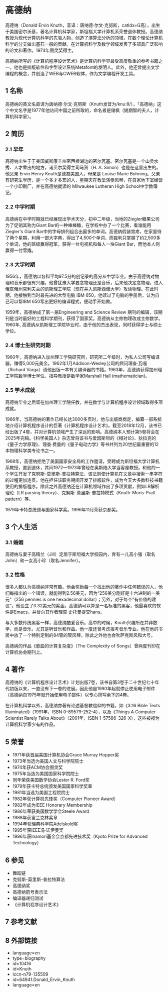 # 高德纳



高德纳（Donald Ervin Knuth，音译：唐纳德·尔文·克努斯，catIdx=G高），出生于美国密尔沃基，著名计算机科学家，斯坦福大学计算机系荣誉退休教授。高德纳教授为现代计算机科学的先驱人物，创造了演算法分析的领域，在数个理论计算机科学的分支做出基石一般的贡献。在计算机科学及数学领域发表了多部具广泛影响的论文和著作。1974年图灵奖得主。

高德纳所写的《计算机程序设计艺术》是计算机科学界最受高度敬重的参考书籍之一。他也是排版软件和字型设计系统Metafont的发明人。此外，他还曾提出文学编程的概念，并创造了WEB与CWEB软体，作为文学编程开发工具。



## 1 名称

高德纳的英文名直译为唐纳德·尔文·克努斯（Knuth发音为/knuːθ/），「高德纳」这个中文名字是1977年他访问中国之前所取的，命名者是储枫（姚期智的夫人，计算机科学家）。



## 2 简历



### 2.1 早年

高德纳出生于于美国威斯康辛州密西根湖边的密尔瓦基。密尔瓦基是一个山灵水秀、人才辈出的地方，诺贝尔奖得主司马贺（H. A. Simon）也是在这里出生的。他父亲 Ervin Henry Knuth是德裔美国人，母亲是 Louise Marie Bohning。父亲有研究生学历，是一个多才多艺的人，星期天在教堂演奏风琴，在自家地下室经营一个小印刷厂，并在高德纳就读的 Milwaukee Lutheran High School中学教簿记。



### 2.2 中学时期

高德纳在中学时期就已经展现出学术天分，初中二年级，当地的Ziegler糖果公司为了促销其称为Giant Bar的一种棒棒糖，在学校中办了一个比赛，看谁能用Ziegler's Giant Bar中的字母排列组合出最多的单词。高德纳假装胃疼，在家里待了两个星期，利用一部大字典，得出了4,500个单词，而裁判只掌握了约2,500多个单词，他的班级赢得冠军，获得一台电视机和每人一块Giant Bar，而他本人则赢得一付雪撬。



### 2.3 大学时期

1956年，高德纳以各科平均97.5分的创记录的高分从中学毕业。由于高德纳对物理和音乐都很有兴趣，他曾犹豫大学要念物理还是音乐，后来他决定念物理，进入俄亥俄州克利夫兰的凯斯理工学院（现在并入凯斯西储大学）攻读物理。在此时期，他接触到当时最先进的大型电脑 IBM 650，他读过了电脑的手册后，认为自己可以帮IBM 650写出更好的编译程式，便动手开始做。

1959年，高德纳成了第一届Engineering and Science Review 期刊的编辑，该期刊是当时最好的工程科学期刊，获得了国家奖。高德纳从主修物理改成主修数学。1960年, 高德纳从凯斯理工学院毕业时，由于他的杰出表现，同时获得学士与硕士学位。



### 2.4 博士生研究时期

1960年，高德纳进入加州理工学院研究所，研究所二年级时，为私人公司写编译器，赚得5,000元美金。1962年1月Addison-Wesley公司的顾问理查·瓦嘎（Richard Varga）请他出版一本有关编译器的书籍。1963年，高德纳获得加州理工学院数学博士学位，指导教授是数学家Marshall Hall (mathematician)。



### 2.5 学术成就

高德纳毕业之后留在加州理工学院任教，并在数学与计算机程序设计领域取得多项成就。

1966年，当高德纳的著作已经长达3000多页时，他与出版商商定，编纂一部系统地介绍计算机程序设计的巨著《计算机程序设计艺术》。截至2018年12月，该书已经出版了4卷，并对计算机领域产生了深远的影响。高德纳本人预计第5卷将会在2025年完稿。《科学美国人》杂志曾将该书与爱因斯坦的《相对论》、狄拉克的《量子力学原理》、理查·费曼的《量子电动力学》等书并列为20世纪最重要的12本物理科学类专论书之一。

1968年，高德纳拒绝了美国国家安全局的工作邀请，受聘成为斯坦福大学计算机系教授，直到退休，其间1972—1973年曾经在奥斯陆大学当客座教授。和他的一个学生开发了克努斯-莫里斯-普拉特算法，该法则使计算机在文章中搜索一串字符的过程更加连贯。他在担任该职务期间开发了排版软件，成为今天大多数科技书籍使用的排版程序。除此之外高德纳还在计算机领域作出了多项贡献，例如LR解析理论（LR parsing theory）、克努斯-莫里斯-普拉特模式（Knuth-Moris-Pratt pattern）等。

1979年卡特总统颁与国家科学奖。1996年11月荣获京都奖。



## 3 个人生活



### 3.1 婚姻

高德纳与妻子高精兰（Jill）定居于斯坦福大学校园内，育有一儿高小强（取名John）和一女高小珍（取名Jennifer）。



### 3.2 性格

很多人都认为高德纳非常有趣。他会奖励每一个找出他的著作中任何错误的人，他们每指出的一个错误，就能得到2.56美元，因为“256美分刚好是十六进制的一美元”（256 pennies is one hexadecimal dollar）；另外，对于每个“有价值的建议”，他设立了0.32美元的奖金。高德纳可以算是一名标准的黑客，他最喜欢的软件是Emacs，并曾向其作者理查·史托曼提交hans。

与大多数传统黑客一样，高德纳酷爱音乐。高中的时候，Knuth兴趣所在并非数学，而是音乐，尤其是听音乐和作曲。他一度还曾考虑报考音乐专业。他在他的书房中放了一个特别定制的84管的管风琴。除此之外他也会吹萨克斯风和大号。

高德纳的作品《歌曲的计算复杂度》（The Complexity of Songs）曾两度刊印在计算机协会期刊上。



## 4 著作

高德纳的《计算机程序设计艺术》计划出版7卷，该书自第3卷于二十世纪七十年代初版以来，一直没有下一卷的进展。因此他自1990年起就停止使用电子邮件（高德纳自1975年就开始使用电子邮件）以专心撰写余下的4卷。

在计算机科学以外，高德纳亦著有论述基督教信仰的书籍，如《3:16 Bible Texts Illuminated》（1991年，ISBN 0-89579-252-4），以及《Things A Computer Scientist Rarely Talks About》（2001年，ISBN 1-57586-326-X），这些被视为计算机科学家少有的作品。



## 5 荣誉

* 1971年获首届美国计算机协会Grace Murray Hopper奖
* 1973年当选为美国人文与科学院院士
* 1974年获ACM协会图灵奖
* 1975年当选为美国国家科学院院士
* 同年荣获美国数学协会Lester R. Ford奖
* 1979年获卡特总统颁发美国国家科学奖章
* 1981年当选为美国工程院院士
* 1982年获计算机先锋奖（Computer Pioneer Award）
* 1982年成为IEEE Honorary Membership
* 1986年荣获美国数学学会Steele Award
* 1988年获富兰克林奖章
* 1994年获瑞典科学院Adelskold奖
* 1995年获IEEE冯·诺伊曼奖
* 1996年获Inamori基金会京都先进技术奖（Kyoto Prize for Advanced Technology）



## 6 参见

* 舞蹈链
* 克努斯-莫里斯-普拉特算法
* 高德纳奖
* 高德纳箭号表示法
* 编译器递归测试
* 《计算机程序设计艺术》



## 7 参考文献



## 8 外部链接

* language=en
* type=biography
* id=10416
* id=Knuth
* lccn-n79-135509
* id=64941.Donald_Ervin_Knuth
* language=en



